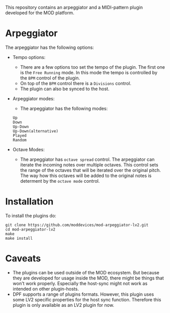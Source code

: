 This repository contains an arpeggiator and a MIDI-pattern plugin developed for the MOD platform.

# Arpeggiator

The arpeggiator has the following options:
* Tempo options:
    * There are a few options too set the tempo of the plugin. The first one is
      the `Free Running` mode. In this mode the
      tempo is controlled by the `BPM` control of the plugin.
    * On top of the `BPM` control there is a `Divisions`
      control.
    * The plugin can also be synced to the host.

* Arpeggiator modes:
    * The arpeggiator has the following modes:

    ```
    Up
    Down
    Up-Down
    Up-Down(alternative)
    Played
    Random
    ```

* Octave Modes:
    * The arpeggiator has `octave spread` control.
    The arpeggiator can iterate the incoming notes over multiple octaves.
    This control sets the range of the octaves that will be iterated over the
    original pitch. The way how this octaves will be added to the original notes
    is determent by the `octave mode` control.

# Installation

To install the plugins do:
```
git clone https://github.com/moddevices/mod-arpeggiator-lv2.git
cd mod-arpeggiator-lv2
make
make install
```

# Caveats

* The plugins can be used outside of the MOD ecosystem. But
  because they are developed for usage inside the MOD, there
  might be things that won't work properly. Especially the host-sync
  might not work as intended on other plugin-hosts.
* DPF supports a range of plugins formats. However, this plugin
  uses some LV2 specific properties for the host sync function.
  Therefore this plugin is only available as an LV2 plugin for now.
